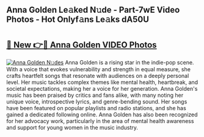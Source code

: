 ## Anna Golden Le𝚊ked N𝚞de - Part-7wE Video Photos - Hot Onlyf𝚊ns Le𝚊ks dA50U

# <h2><a href="http://ab67535.deff.icu/?id=Anna+Golden">🔗 New 👉🔴 Anna Golden VIDEO Photos</a></h2>

[![Anna Golden N𝚞des](https://i.imgur.com/rIISA9y.gif)](http://ab67535.deff.icu/?id=Anna+Golden)
Anna Golden is a rising star in the indie-pop scene. With a voice that evokes vulnerability and strength in equal measure, she crafts heartfelt songs that resonate with audiences on a deeply personal level. Her music tackles complex themes like mental health, heartbreak, and societal expectations, making her a voice for her generation. Anna Golden's music has been praised by critics and fans alike, with many noting her unique voice, introspective lyrics, and genre-bending sound. Her songs have been featured on popular playlists and radio stations, and she has gained a dedicated following online. Anna Golden has also been recognized for her advocacy work, particularly in the area of mental health awareness and support for young women in the music industry.
